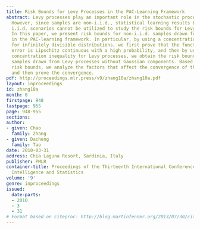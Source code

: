 ```yaml
---
title: Risk Bounds for Levy Processes in the PAC-Learning Framework
abstract: Levy processes play an important role in the stochastic process theory.
  However, since samples are non-i.i.d., statistical learning results based on the
  i.i.d. scenarios cannot be utilized to study the risk bounds for Levy processes.
  In this paper, we present risk bounds for non-i.i.d. samples drawn from Levy processes
  in the PAC-learning framework. In particular, by using a concentration inequality
  for infinitely divisible distributions, we first prove that the function of risk
  error is Lipschitz continuous with a high probability, and then by using a specific
  concentration inequality for Levy processes, we obtain the risk bounds for non-i.i.d.
  samples drawn from Levy processes without Gaussian components. Based on the resulted
  risk bounds, we analyze the factors that affect the convergence of the risk bounds
  and then prove the convergence.
pdf: http://proceedings.mlr.press/v9/zhang10a/zhang10a.pdf
layout: inproceedings
id: zhang10a
month: 0
firstpage: 948
lastpage: 955
page: 948-955
sections: 
author:
- given: Chao
  family: Zhang
- given: Dacheng
  family: Tao
date: 2010-03-31
address: Chia Laguna Resort, Sardinia, Italy
publisher: PMLR
container-title: Proceedings of the Thirteenth International Conference on Artificial
  Intelligence and Statistics
volume: '9'
genre: inproceedings
issued:
  date-parts:
  - 2010
  - 3
  - 31
# Format based on citeproc: http://blog.martinfenner.org/2013/07/30/citeproc-yaml-for-bibliographies/
---
```

